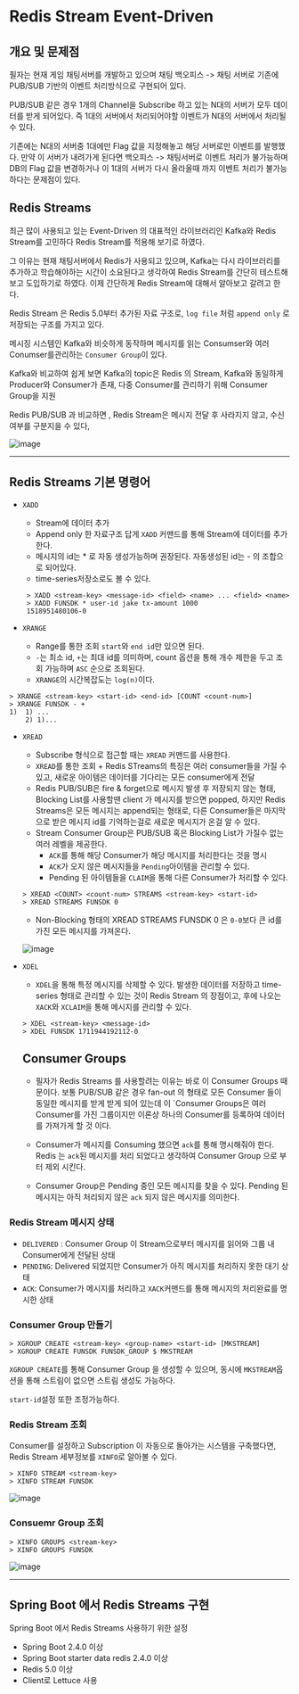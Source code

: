 # Redis Stream Event-Driven

  ## 개요 및 문제점
 
  필자는 현재 게임 채팅서버를 개발하고 있으며 채팅 백오피스 -> 채팅 서버로 기존에 PUB/SUB 기반의 이벤트 처리방식으로 구현되어 있다.

  PUB/SUB 같은 경우 1개의 Channel을 Subscribe 하고 있는 N대의 서버가 모두 데이터를 받게 되어있다. 즉 1대의 서버에서 처리되어야할 이벤트가 N대의 서버에서 처리될 수 있다.

  기존에는 N대의 서버중 1대에만 Flag 값을 지정해놓고 해당 서버로만 이벤트를 발행했다. 만약 이 서버가 내려가게 된다면 백오피스 -> 채팅서버로 이벤트 처리가 불가능하며 DB의
Flag 값을 변경하거나 이 1대의 서버가 다시 올라올때 까지 이벤트 처리가 불가능하다는 문제점이 있다.

  ## Redis Streams

  최근 많이 사용되고 있는 Event-Driven 의 대표적인 라이브러리인 Kafka와 Redis Stream를 고민하다 Redis Stream를 적용해 보기로 하였다.

  그 이유는 현재 채팅서버에서 Redis가 사용되고 있으며, Kafka는 다시 라이브러리를 추가하고 학습해야하는 시간이 소요된다고 생각하여 Redis Stream를 간단히 테스트해보고 도입하기로 하였다. 이제 간단하게 Redis Stream에 대해서 알아보고 갈려고 한다.

  Redis Stream 은 Redis 5.0부터 추가된 자료 구조로, `log file` 처럼 `append only` 로 저장되는 구조를 가지고 있다.

  메시징 시스템인 Kafka와 비슷하게 동작하며 메시지를 읽는 Consumser와 여러 Conumser를관리하는 `Consumer Group`이 있다.

  Kafka와 비교하여 쉽게 보면 Kafka의 topic은 Redis 의 Stream, Kafka와 동일하게 Producer와 Consumer가 존재, 다중 Consumer를 관리하기 위해 Consumer Group을 지원

  Redis PUB/SUB 과 비교하면 , Redis Stream은 메시지 전달 후 사라지지 않고, 수신여부를 구분지을 수 있다, 

  ![image](https://github.com/russell-seo/TIL/assets/79154652/91fad988-c539-4550-8378-a21b2b216352)

  ---

  ## Redis Streams 기본 명령어

  
  - `XADD`
    -  Stream에 데이터 추가
    -  Append only 한 자료구조 답게 `XADD` 커맨드를 통해 Stream에 데이터를 추가한다.
    -  메시지의 id는 * 로 자동 생성가능하며 권장된다. 자동생성된 id는 <millisecondsTime>-<sequenceNumber> 의 조합으로 되어있다.
    -  time-series저장소로도 볼 수 있다.

    ~~~
     > XADD <stream-key> <message-id> <field> <name> ... <field> <name>
     > XADD FUNSDK * user-id jake tx-amount 1000
     1518951480106-0
    ~~~

  - `XRANGE`
    - Range를 통한 조회 `start`와 `end id`만 있으면 된다.
    - `-`는 최소 id, `+`는 최대 id를 의미하며, count 옵션을 통해 개수 제한을 두고 조회 가능하며 `ASC` 순으로 조회된다.
    - `XRANGE`의 시간복잡도는 `log(n)`이다.
   
  ~~~
  > XRANGE <stream-key> <start-id> <end-id> [COUNT <count-num>]
  > XRANGE FUNSDK - + 
  1)  1) ...
      2) 1)...
  ~~~


- `XREAD`
  - Subscribe 형식으로 접근할 때는 `XREAD` 커맨드를 사용한다.
  - `XREAD`를 통한 조회 + Redis STreams의 특징은 여러 consumer들을 가질 수 있고, 새로운 아이템은 데이터를 기다리는 모든 consumer에게 전달
  - Redis PUB/SUB은 fire & forget으로 메시지 발생 후 저장되지 않는 형태, Blocking List를 사용할땐 client 가 메시지를 받으면 popped, 하지만 Redis Streams은 모든 메시지는 append되는 형태로, 다른 Consumer들은 마지막으로 받은 메시지 id를 기억하는걸로 새로운 메시지가 온걸 알 수 있다.
  - Stream Consumer Group은 PUB/SUB 혹은 Blocking List가 가질수 없는 여러 레벨을 제공한다.
    - `ACK`를 통해 해당 Consumer가 해당 메시지를 처리한다는 것을 명시
    - `ACK`가 오지 않은 메시지들을 `Pending`아이템을 관리할 수 있다.
    - Pending 된 아이템들을 `CLAIM`을 통해 다른 Consumer가 처리할 수 있다.


  ~~~
  > XREAD <COUNT> <count-num> STREAMS <stream-key> <start-id>
  > XREAD STREAMS FUNSDK 0
  ~~~

  - Non-Blocking 형태의 XREAD STREAMS FUNSDK 0 은 `0-0`보다 큰 id를 가진 모든 메시지를 가져온다.

  ![image](https://github.com/russell-seo/TIL/assets/79154652/45a7544d-58d7-47ae-a439-d9a55ce67e62)


- `XDEL`
  - `XDEL`을 통해 특정 메시지를 삭제할 수 있다. 발생한 데이터를 저장하고 time-series 형태로 관리할 수 있는 것이 Redis Stream 의 장점이고, 후에 나오는 `XACK`와 `XCLAIM`을 통해 메시지를 관리할 수 있다.
 
  ~~~
  > XDEL <stream-key> <message-id>
  > XDEL FUNSDK 1711944192112-0
  ~~~

  ## Consumer Groups

  - 필자가 Redis Streams 를 사용할려는 이유는 바로 이 Consumer Groups 때문이다. 보통 PUB/SUB 같은 경우 fan-out 의 형태로 모든 Consumer 들이 동일한 메시지를 받게 받게 되어 있는데 이 `Consumer Groups은 여러 Consumer를 가진 그룹이지만 이론상 하나의 Consumer를 등록하여 데이터를 가져가게 할 것 이다.
 
  - Consumer가 메시지를 Consuming 했으면 `ack`를 통해 명시해줘야 한다. Redis 는 `ack`된 메시지를 처리 되었다고 생각하여 Consumer Group 으로 부터 제외 시킨다.
  - Consumer Group은 Pending 중인 모든 메시지를 찾을 수 있다. Pending 된 메시지는 아직 처리되지 않은 `ack` 되지 않은 메시지를 의미한다.
 
### Redis Stream 메시지 상태

- `DELIVERED` : Consumer Group 이 Stream으로부터 메시지를 읽어와 그룹 내 Consumer에게 전달된 상태
- `PENDING`: Delivered 되었지만 Consumer가 아직 메시지를 처리하지 못한 대기 상태
- `ACK`: Consumer가 메시지를 처리하고 `XACK`커맨드를 통해 메시지의 처리완료를 명시한 상태


### Consumer Group 만들기


~~~
> XGROUP CREATE <stream-key> <group-name> <start-id> [MKSTREAM]
> XGROUP CREATE FUNSDK FUNSDK_GROUP $ MKSTREAM
~~~

`XGROUP CREATE`를 통해 Consumer Group 을 생성할 수 있으며, 동시에 `MKSTREAM`옵션을 통해 스트림이 없으면 스트림 생성도 가능하다.

`start-id`설정 또한 조정가능하다.


### Redis Stream 조회

Consumer를 설정하고 Subscription 이 자동으로 돌아가는 시스템을 구축했다면, Redis Stream 세부정보를 `XINFO`로 알아볼 수 있다.

~~~
> XINFO STREAM <stream-key>
> XINFO STREAM FUNSDK
~~~

![image](https://github.com/russell-seo/TIL/assets/79154652/b28549ba-a6bb-4c9d-a451-a54bb89ec409)


### Consuemr Group 조회
~~~
> XINFO GROUPS <stream-key>
> XINFO GROUPS FUNSDK
~~~

![image](https://github.com/russell-seo/TIL/assets/79154652/ad5b1714-5036-4ea7-a90c-2b9d524ae9ce)



---


## Spring Boot 에서 Redis Streams 구현

Spring Boot 에서 Redis Streams 사용하기 위한 설정

- Spring Boot 2.4.0 이상
- Spring Boot starter data redis 2.4.0 이상
- Redis 5.0 이상
- Client로 Lettuce 사용


 ## 
